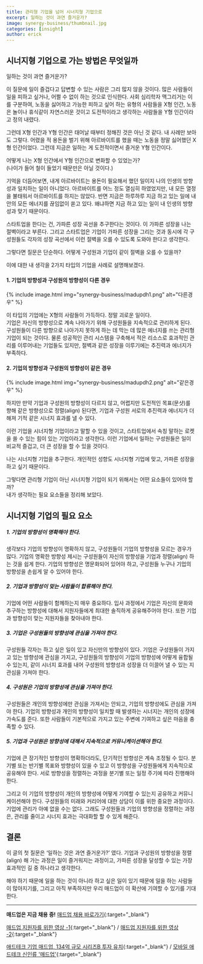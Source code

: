 ```yaml
---
title: 관리형 기업을 넘어 시너지형 기업으로
excerpt: 일하는 것이 과연 즐거운가?
image: synergy-business/thumbnail.jpg
categories: [insight]
author: erick
---
```


## 시너지형 기업으로 가는 방법은 무엇일까  

일하는 것이 과연 즐거운가?  
 
이 질문에 일이 즐겁다고 답변할 수 있는 사람은 그리 많지 않을 것이다. 많은 사람들이 일을 피하고 싶거나, 어쩔 수 없이 하는 것으로 인식한다. 사회 심리학자 맥그리거는 이를 구분하여, 노동을 싫어하고 가능한 피하고 싶어 하는 유형의 사람들을 X형 인간, 노동은 놀이나 휴식같이 자연스러운 것이고 도전적이라고 생각하는 사람들을 Y형 인간이라고 정의 내렸다.  

그런데 X형 인간과 Y형 인간은 태어날 때부터 정해진 것은 아닌 것 같다. 내 사례만 보아도 그렇다. 어렸을 적 용돈을 벌기 위해 아르바이트를 했을 때는 노동을 정말 싫어했던 X형 인간이었다. 그런데 지금은 일하는 게 도전적이면서 즐거운 Y형 인간이다.  

어떻게 나는 X형 인간에서 Y형 인간으로 변화할 수 있었는가?  
(나이가 들어 철이 들었기 때문만은 아닐 것이다.)  

기억을 더듬어보면, 내게 아르바이트는 용돈이 필요해서 했던 일이지 나의 인생의 방향성과 일치하는 일이 아니었다. 아르바이트를 어느 정도 열심히 하였었지만, 내 모든 열정을 불태워서 아르바이트를 하지는 않았다. 반면 지금은 하루하루 지금 하고 있는 일에 내 안의 모든 에너지를 끊임없이 쏟고 있다. 왜냐하면 지금 하고 있는 일이 내 인생의 방향성과 맞기 때문이다.  

스타트업을 한다는 건, 가파른 성장 곡선을 추구한다는 것이다. 이 가파른 성장을 나는 절벽이라고 부른다. 그리고 스타트업은 기업이 가파른 성장을 그리는 것과 동시에 각 구성원들도 각자의 성장 곡선에서 이런 절벽을 오를 수 있도록 도와야 한다고 생각한다.  

그렇다면 질문은 단순하다. 어떻게 구성원과 기업이 같이 절벽을 오를 수 있을까?  

이에 대한 내 생각을 2가지 타입의 기업을 사례로 설명해보겠다.  


#### 1. 기업의 방향성과 구성원의 방향성이 다른 경우
{% include image.html img="synergy-business/madupdh1.png" alt="다른경우" %}

이 타입의 기업에는 X형의 사람들이 가득하다. 정말 괴로운 일이다.  
기업은 자신의 방향성으로 계속 나아가기 위해 구성원들을 지속적으로 관리하게 된다. 구성원들이 다른 방향으로 나아가지 못하게 하는 데 막는 데 많은 에너지를 쓰는 관리형 기업이 되는 것이다. 물론 성공적인 관리 시스템을 구축해서 적은 리소스로 효과적인 관리를 이루어내는 기업들도 있지만, 절벽과 같은 성장을 이루기에는 추진력과 에너지가 부족하다.  

#### 2. 기업의 방향성과 구성원의 방향성이 같은 경우
{% include image.html img="synergy-business/madupdh2.png" alt="같은경우" %}

하지만 만약 기업과 구성원의 방향성이 다르지 않고, 어렵지만 도전적인 목표(문샷)를 향해 같은 방향성으로 정렬(align) 된다면, 기업과 구성원 서로의 추진력과 에너지가 더해져 기적 같은 시너지 효과를 낼 수 있다.  

이런 기업을 시너지형 기업이라고 말할 수 있을 것이고, 스타트업에서 속칭 말하는 로켓을 쏠 수 있는 힘이 있는 기업이라고 생각한다. 이런 기업에서 일하는 구성원들은 일이 비교적 즐겁고, 더 큰 성장을 할 수 있을 것이다.  

나는 시너지형 기업을 추구한다. 개인적인 성향도 시너지형 기업에 맞고, 가파른 성장을 하고 싶기 때문이다.  

그렇다면 관리형 기업이 아닌 시너지형 기업이 되기 위해서는 어떤 요소들이 있어야 할까?  
내가 생각하는 필요 요소들을 정리해 보았다.


## 시너지형 기업의 필요 요소

##### 1. 기업의 방향성이 명확해야 한다.
생각보다 기업의 방향성이 명확하지 않고, 구성원들이 기업의 방향성을 모르는 경우가 많다. 
기업의 명확한 방향성 제시는 구성원들이 자신의 방향성을 기업과 정렬(align) 하는 것을 쉽게 한다.
기업의 방향성은 명문화되어 있어야 하고, 구성원들 누구나 기업의 방향성을 손쉽게 알 수 있어야 한다.

##### 2. 기업과 방향성이 맞는 사람들이 합류해야 한다.
기업에 어떤 사람들이 함께하는지 매우 중요하다.
입사 과정에서 기업은 자신의 문화와 추구하는 방향성에 대해서 지원자들에게 최대한 솔직하게 공유해주어야 한다. 또한 기업과 방향성이 맞는 지원자들을 찾아내야 한다. 

##### 3. 기업은 구성원들의 방향성에 관심을 가져야 한다. 
구성원들 각자는 하고 싶은 일이 있고 자신만의 방향성이 있다. 
기업은 구성원들이 가지고 있는 방향성에 관심을 가지고, 구성원들의 방향성이 기업의 방향성에 어떻게 융합될 수 있는지, 같이 시너지 효과를 내어 구성원의 방향성과 성장을 더 이끌어 낼 수 있는 지 관심을 가져야 한다.

##### 4. 구성원은 기업의 방향성에 관심을 가져야 한다.
구성원들은 개인의 방향성에만 관심을 가져서는 안되고, 기업의 방향성에도 관심을 가져야 한다.
기업의 방향성과 개인의 방향성이 일치할 때 발생하는 시너지는 개인의 성장에 가속도를 준다.
또한 사람들이 기본적으로 가지고 있는 주변에 기여하고 싶은 마음을 충족할 수 있다.

##### 5. 기업과 구성원은 방향성에 대해서 지속적으로 커뮤니케이션해야 한다.
기업에 큰 장기적인 방향성이 명확하더라도, 단기적인 방향성은 계속 조정될 수 있다. 분기별 또는 반기별 목표와 방향성이 있을 수 있고 이 방향성을 구성원들에게 지속적으로 공유해야 한다.
서로 방향성을 정렬하는 과정을 분기별 또는 일정 주기에 따라 진행해야 한다.  

그리고 이 기업의 방향성이 개인의 방향성에 어떻게 기여할 수 있는지 공유하고 커뮤니케이션해야 한다. 구성원들의 미래와 커리어에 대한 상담이 이를 위한 중요한 과정이다. 기업에 관리가 아예 없을 수는 없다. 그래도 구성원들과 기업의 방향성을 정렬하는 과정은, 관리를 줄이고 시너지 효과는 극대화할 할 수 있게 해준다.


## 결론
이 글의 첫 질문은 ‘일하는 것은 과연 즐거운가?’ 였다. 기업과 구성원의 방향성을 정렬(align) 해 가는 과정은 일이 즐거워지는 과정이고, 가파른 성장을 달성할 수 있는 가장 효과적인 길 중 하나라고 생각한다.  

해야 하기 때문에 일을 하는 것이 아니라 하고 싶은 일이 있기 때문에 일을 하는 사람들이 많아지기를, 그리고 아직 부족하지만 우리 매드업이 이 확산에 기여할 수 있기를 기대한다.

---

**매드업은 지금 채용 중!** [매드업 채용 바로가기](https://www.notion.so/maduphr/fff8c23e3b434fb1abdfb36ad915d3ee){:target="_blank"}  

[매드업 지원자를 위한 영상 -1](https://www.youtube.com/watch?v=6eegjYQv9WM&t=87s){:target="_blank"} /
[매드업 지원자를 위한 영상 -2](https://www.youtube.com/watch?v=4r6D8bP53IE&t=224s){:target="_blank"}  

[애드테크 기업 매드업, 134억 규모 시리즈B 투자 유치](http://www.datanet.co.kr/news/articleView.html?idxno=124884){:target="_blank"} / 
[모바일 애드테크 신인류 '매드업'](https://www.venturesquare.net/771278){:target="_blank"}  
